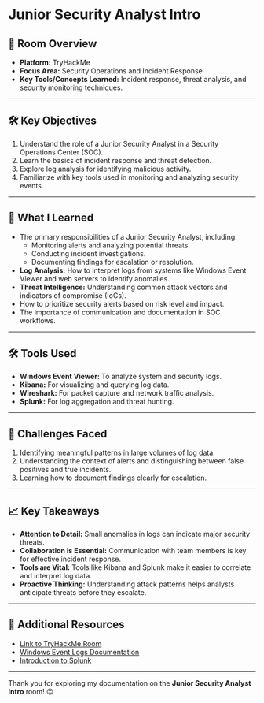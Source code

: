 # Junior Security Analyst Intro

## 🌟 Room Overview
- **Platform:** TryHackMe
- **Focus Area:** Security Operations and Incident Response
- **Key Tools/Concepts Learned:** Incident response, threat analysis, and security monitoring techniques.

---

## 🛠 Key Objectives
1. Understand the role of a Junior Security Analyst in a Security Operations Center (SOC).
2. Learn the basics of incident response and threat detection.
3. Explore log analysis for identifying malicious activity.
4. Familiarize with key tools used in monitoring and analyzing security events.

---

## 📘 What I Learned
- The primary responsibilities of a Junior Security Analyst, including:
  - Monitoring alerts and analyzing potential threats.
  - Conducting incident investigations.
  - Documenting findings for escalation or resolution.
- **Log Analysis:** How to interpret logs from systems like Windows Event Viewer and web servers to identify anomalies.
- **Threat Intelligence:** Understanding common attack vectors and indicators of compromise (IoCs).
- How to prioritize security alerts based on risk level and impact.
- The importance of communication and documentation in SOC workflows.

---

## 🛠 Tools Used
- **Windows Event Viewer:** To analyze system and security logs.
- **Kibana:** For visualizing and querying log data.
- **Wireshark:** For packet capture and network traffic analysis.
- **Splunk:** For log aggregation and threat hunting.

---

## 🧠 Challenges Faced
1. Identifying meaningful patterns in large volumes of log data.
2. Understanding the context of alerts and distinguishing between false positives and true incidents.
3. Learning how to document findings clearly for escalation.

---

## 📈 Key Takeaways
- **Attention to Detail:** Small anomalies in logs can indicate major security threats.
- **Collaboration is Essential:** Communication with team members is key for effective incident response.
- **Tools are Vital:** Tools like Kibana and Splunk make it easier to correlate and interpret log data.
- **Proactive Thinking:** Understanding attack patterns helps analysts anticipate threats before they escalate.

---

## 🔗 Additional Resources
- [Link to TryHackMe Room](https://tryhackme.com/room/juniorsecurityanalystintro)
- [Windows Event Logs Documentation](https://docs.microsoft.com/en-us/windows/security/threat-protection/auditing/basic-security-audit-events)
- [Introduction to Splunk](https://www.splunk.com/)

---

Thank you for exploring my documentation on the **Junior Security Analyst Intro** room! 😊
